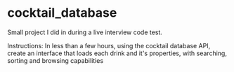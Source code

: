 # cocktail_database

Small project I did in during a live interview code test. 

Instructions: In less than a few hours, using the cocktail database API, create an interface that 
loads each drink and it's properties, with searching, sorting and browsing capabilities
